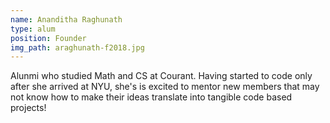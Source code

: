 ```yaml
---
name: Ananditha Raghunath
type: alum
position: Founder
img_path: araghunath-f2018.jpg
---
```

Alunmi who studied Math and CS at Courant. Having started to code only after
she arrived at NYU, she's is excited to mentor new members that may not know
how to make their ideas translate into tangible code based projects!
